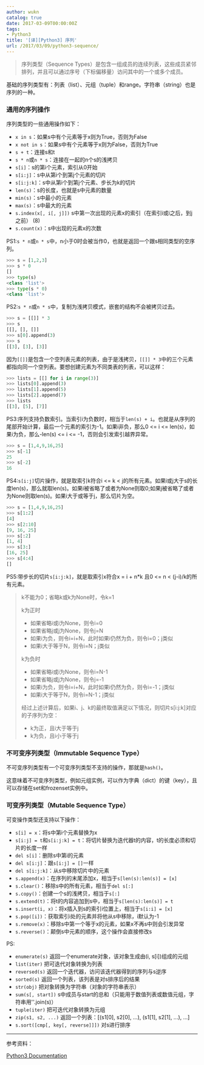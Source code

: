 ```yaml
---
author: wukn
catalog: true
date: 2017-03-09T00:00:00Z
tags:
- Python3
title: '[译][Python3] 序列'
url: /2017/03/09/python3-sequence/
---
```


> 序列类型（Sequence Types）是包含一组成员的连续列表，这些成员紧邻排列，并且可以通过序号（下标偏移量）访问其中的一个或多个成员。

基础的序列类型有：列表（list）、元组（tuple）和range。字符串（string）也是序列的一种。

<!--more-->

### 通用的序列操作

序列类型的一些通用操作如下：

* `x in s`：如果s中有个元素等于x则为True，否则为False
* `x not in s`：如果s中有个元素等于x则为False，否则为True
* `s + t`：连接s和t
* `s * n`或`n * s`：连接在一起的n个s的浅拷贝
* `s[i]`：s的第i个元素，索引从0开始
* `s[i:j]`：s中从第i个到第j个元素的切片
* `s[i:j:k]`：s中从第i个到第j个元素、步长为k的切片
* `len(s)`：s的长度，也就是s中元素的数量
* `min(s)`：s中最小的元素
* `max(s)`：s中最大的元素
* `s.index(x[, i[, j]])`	s中第一次出现的元素x的索引（在索引i或i之后，到j之前）	(8)
* `s.count(x)`：s中出现的元素x的次数

PS1:`s * n`或`n * s`中，n小于0时会被当作0，也就是返回一个跟s相同类型的空序列。

```python
>>> s = [1,2,3]
>>> s * 0
[]
>>> type(s)
<class 'list'>
>>> type(s * 0)
<class 'list'>
```

PS2:`s * n`或`n * s`中，复制为浅拷贝模式，嵌套的结构不会被拷贝过去。

```python
>>> s = [[]] * 3
>>> s
[[], [], []]
>>> s[0].append(3)
>>> s
[[3], [3], [3]]
```

因为`[[]]`是包含一个空列表元素的列表，由于是浅拷贝，`[[]] * 3`中的三个元素都指向同一个空列表。要想创建元素为不同类表的列表，可以这样：

```python
>>> lists = [[] for i in range(3)]
>>> lists[0].append(3)
>>> lists[1].append(5)
>>> lists[2].append(7)
>>> lists
[[3], [5], [7]]
```

PS3:序列支持负数索引。当索引i为负数时，相当于`len(s) + i`。也就是从序列的尾部开始计算，最后一个元素的索引为-1。如果i非负，那么0 <= i <= len(s)，如果i为负，那么-len(s) <= i <= -1，否则会引发索引越界异常。

```python
>>> s = [1,4,9,16,25]
>>> s[-1]
25
>>> s[-2]
16
```

PS4:`s[i:j]`切片操作，就是取索引k符合i <= k < j的所有元素。如果i或j大于s的长度len(s)，那么就取len(s)。如果i被省略了或者为None则取0;如果j被省略了或者为None则取len(s)。如果i大于或等于j，那么切片为空。

```python
>>> s = [1,4,9,16,25]
>>> s[1:2]
[4]
>>> s[2:10]
[9, 16, 25]
>>> s[:2]
[1, 4]
>>> s[3:]
[16, 25]
>>> s[4:4]
[]
```

PS5:带步长的切片`s[i:j:k]`，就是取索引x符合x = i + n*k 且0 <= n < (j-i)/k的所有元素。

> k不能为0；省略k或k为None时，令k=1
>
> k为正时
> * 如果省略i或i为None，则令i=0
> * 如果省略j或j为None，则令j=N
> * 如果i为负，则令i=i+N，此时如果i仍然为负，则令i=0；j类似
> * 如果i大于等于N，则令i=N；j类似
>
> k为负时
> * 如果省略i或i为None，则令i=N-1
> * 如果省略j或j为None，则令j=-1
> * 如果i为负，则令i=i+N，此时如果i仍然为负，则令i=-1；j类似
> * 如果i大于等于N，则令i=N-1；j类似
>
> 经过上述计算后，如果i、j、k的最终取值满足以下情况，则切片s[i:j:k]对应的子序列为空：
> * k为正，且i大于等于j
> * k为负，且i小于等于j

### 不可变序列类型（Immutable Sequence Type）

不可变序列类型有一个可变序列类型不支持的操作，那就是`hash()`。

这意味着不可变序列类型，例如元组实例，可以作为字典（dict）的键（key），且可以存储在set和frozenset实例中。

### 可变序列类型（Mutable Sequence Type）

可变操作类型还支持以下操作：

* `s[i] = x`：将s中第i个元素替换为x
* `s[i:j] = t`和`s[i:j:k] = t`：将切片替换为迭代器t的内容，t的长度必须和切片的长度一样
* `del s[i]`：删除s中第i的元素
* `del s[i:j]`：跟`s[i:j] = []`一样
* `del s[i:j:k]`：从s中移除切片中的元素
* `s.append(x)`：在序列的末尾添加x，相当于`s[len(s):len(s)] = [x]`
* `s.clear()`：移除s中的所有元素，相当于`del s[:]`
* `s.copy()`：创建一个s的浅拷贝，相当于`s[:]`
* `s.extend(t)`：将t的内容追加到s中，相当于`s[len(s):len(s)] = t`
* `s.insert(i, x)`：将x插入到s的索引i位置上，相当于`s[i:i] = [x]`
* `s.pop([i])`：获取索引i处的元素并将他从s中移除，i默认为-1
* `s.remove(x)`：移除s中第一个等于x的元素，如果x不再s中则会引发异常
* `s.reverse()`：颠倒s中元素的顺序，这个操作会直接修改s

PS:
* `enumerate(s)`	返回一个enumerate对象，该对象生成由(i, s[i])组成的元组
* `list(iter)`	把可迭代对象转换为列表
* `reversed(s)`	返回一个迭代器，访问该迭代器得到的序列与s逆序
* `sorted(s)`	返回一个列表，该列表是对s排序后的结果
* `str(obj)`	把对象转换为字符串（对象的字符串表示）
* `sum(s[, start])`	s中成员与start的总和（只能用于数值列表或数值元组，字符串用''.join(s)）
* `tuple(iter)`	把可迭代对象转换为元组
* `zip(s1, s2, ...)`	返回一个列表：[(s1[0], s2[0], ...), (s1[1], s2[1], ...), ...]
* `s.sort([cmp[, key[, reverse]]])`	对s进行排序

---

参考资料：

[Python3 Documentation](https://docs.python.org/3.5/)
